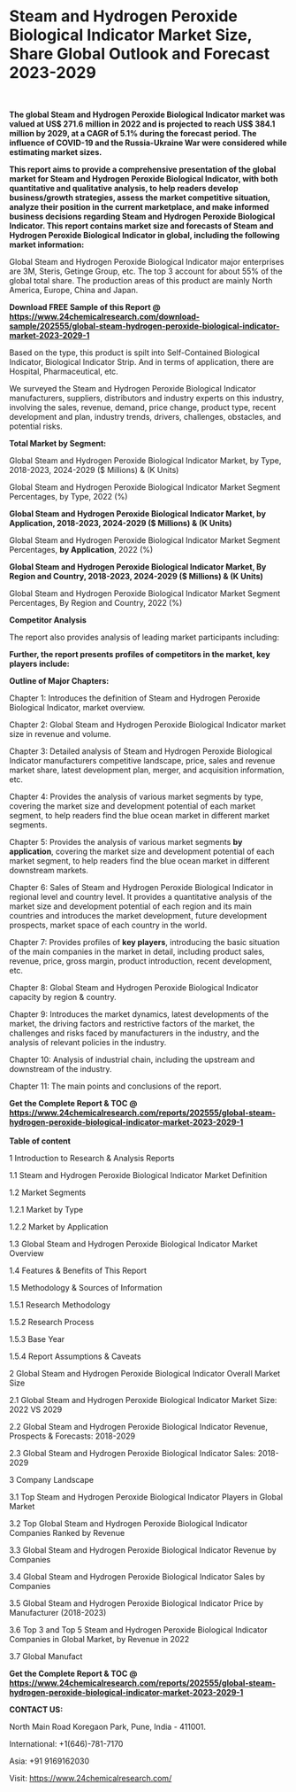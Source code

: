 <h1>Steam and Hydrogen Peroxide Biological Indicator Market Size, Share Global Outlook and Forecast 2023-2029</h1><br/><p><strong>The global Steam and Hydrogen Peroxide Biological Indicator market was valued at US$ 271.6 million in 2022 and is projected to reach US$ 384.1 million by 2029, at a <strong>CAGR</strong> of 5.1% during the forecast period. The influence of COVID-19 and the Russia-Ukraine War were considered while estimating market sizes.</strong></p><p><strong>This report aims to provide a comprehensive presentation of the global market for Steam and Hydrogen Peroxide Biological Indicator, with both quantitative and qualitative analysis, to help readers develop business/growth strategies, assess the market competitive situation, analyze their position in the current marketplace, and make informed business decisions regarding Steam and Hydrogen Peroxide Biological Indicator. This report contains market size and forecasts of Steam and Hydrogen Peroxide Biological Indicator in global, including the following market information:</strong></p><p>Global Steam and Hydrogen Peroxide Biological Indicator major enterprises are 3M, Steris, Getinge Group, etc. The top 3 account for about 55% of the global total share. The production areas of this product are mainly North America, Europe, China and Japan.</p><div><b>Download FREE Sample of this Report @ <a href="https://www.24chemicalresearch.com/download-sample/202555/global-steam-hydrogen-peroxide-biological-indicator-market-2023-2029-1">https://www.24chemicalresearch.com/download-sample/202555/global-steam-hydrogen-peroxide-biological-indicator-market-2023-2029-1</a></b></div><p>Based on the type, this product is spilt into Self-Contained Biological Indicator, Biological Indicator Strip. And in terms of application, there are Hospital, Pharmaceutical, etc.</p><p>We surveyed the Steam and Hydrogen Peroxide Biological Indicator manufacturers, suppliers, distributors and industry experts on this industry, involving the sales, revenue, demand, price change, product type, recent development and plan, industry trends, drivers, challenges, obstacles, and potential risks.</p><p><strong>Total Market by Segment:</strong></p><p>Global Steam and Hydrogen Peroxide Biological Indicator Market, by Type, 2018-2023, 2024-2029 ($ Millions) & (K Units)</p><p>Global Steam and Hydrogen Peroxide Biological Indicator Market Segment Percentages, by Type, 2022 (%)</p><p><strong>Global Steam and Hydrogen Peroxide Biological Indicator Market, <strong>by Application</strong>, 2018-2023, 2024-2029 ($ Millions) & (K Units)</strong></p><p>Global Steam and Hydrogen Peroxide Biological Indicator Market Segment Percentages, <strong>by Application</strong>, 2022 (%)</p><p><strong>Global Steam and Hydrogen Peroxide Biological Indicator Market, By Region and Country, 2018-2023, 2024-2029 ($ Millions) & (K Units)</strong></p><p>Global Steam and Hydrogen Peroxide Biological Indicator Market Segment Percentages, By Region and Country, 2022 (%)</p><p><strong>Competitor Analysis</strong></p><p>The report also provides analysis of leading market participants including:</p><p><strong>Further, the report presents profiles of competitors in the market, <strong>key players</strong> include:</strong></p><p><strong>Outline of Major Chapters:</strong></p><p>Chapter 1: Introduces the definition of Steam and Hydrogen Peroxide Biological Indicator, market overview.</p><p>Chapter 2: Global Steam and Hydrogen Peroxide Biological Indicator market size in revenue and volume.</p><p>Chapter 3: Detailed analysis of Steam and Hydrogen Peroxide Biological Indicator manufacturers competitive landscape, price, sales and revenue market share, latest development plan, merger, and acquisition information, etc.</p><p>Chapter 4: Provides the analysis of various market segments by type, covering the market size and development potential of each market segment, to help readers find the blue ocean market in different market segments.</p><p>Chapter 5: Provides the analysis of various market segments <strong>by application</strong>, covering the market size and development potential of each market segment, to help readers find the blue ocean market in different downstream markets.</p><p>Chapter 6: Sales of Steam and Hydrogen Peroxide Biological Indicator in regional level and country level. It provides a quantitative analysis of the market size and development potential of each region and its main countries and introduces the market development, future development prospects, market space of each country in the world.</p><p>Chapter 7: Provides profiles of <strong>key players</strong>, introducing the basic situation of the main companies in the market in detail, including product sales, revenue, price, gross margin, product introduction, recent development, etc.</p><p>Chapter 8: Global Steam and Hydrogen Peroxide Biological Indicator capacity by region & country.</p><p>Chapter 9: Introduces the market dynamics, latest developments of the market, the driving factors and restrictive factors of the market, the challenges and risks faced by manufacturers in the industry, and the analysis of relevant policies in the industry.</p><p>Chapter 10: Analysis of industrial chain, including the upstream and downstream of the industry.</p><p>Chapter 11: The main points and conclusions of the report.</p><div><b>Get the Complete Report & TOC @ <a href="https://www.24chemicalresearch.com/reports/202555/global-steam-hydrogen-peroxide-biological-indicator-market-2023-2029-1">https://www.24chemicalresearch.com/reports/202555/global-steam-hydrogen-peroxide-biological-indicator-market-2023-2029-1</a></b></div><br><b>Table of content</b><p>1 Introduction to Research & Analysis Reports<br />
 
  1.1 Steam and Hydrogen Peroxide Biological Indicator Market Definition<br />
 
  1.2 Market Segments<br />
 
  1.2.1 Market by Type<br />
 
  1.2.2 Market by Application<br />
 
  1.3 Global Steam and Hydrogen Peroxide Biological Indicator Market Overview<br />
 
  1.4 Features & Benefits of This Report<br />
 
  1.5 Methodology & Sources of Information<br />
 
  1.5.1 Research Methodology<br />
 
  1.5.2 Research Process<br />
 
  1.5.3 Base Year<br />
 
  1.5.4 Report Assumptions & Caveats<br />
 
 2 Global Steam and Hydrogen Peroxide Biological Indicator Overall Market Size<br />
 
  2.1 Global Steam and Hydrogen Peroxide Biological Indicator Market Size: 2022 VS 2029<br />
 
  2.2 Global Steam and Hydrogen Peroxide Biological Indicator Revenue, Prospects & Forecasts: 2018-2029<br />
 
  2.3 Global Steam and Hydrogen Peroxide Biological Indicator Sales: 2018-2029<br />
 
 3 Company Landscape<br />
 
  3.1 Top Steam and Hydrogen Peroxide Biological Indicator Players in Global Market<br />
 
  3.2 Top Global Steam and Hydrogen Peroxide Biological Indicator Companies Ranked by Revenue<br />
 
  3.3 Global Steam and Hydrogen Peroxide Biological Indicator Revenue by Companies<br />
 
  3.4 Global Steam and Hydrogen Peroxide Biological Indicator Sales by Companies<br />
 
  3.5 Global Steam and Hydrogen Peroxide Biological Indicator Price by Manufacturer (2018-2023)<br />
 
  3.6 Top 3 and Top 5 Steam and Hydrogen Peroxide Biological Indicator Companies in Global Market, by Revenue in 2022<br />
 
  3.7 Global Manufact<br><div><b>Get the Complete Report & TOC @ <a href="https://www.24chemicalresearch.com/reports/202555/global-steam-hydrogen-peroxide-biological-indicator-market-2023-2029-1">https://www.24chemicalresearch.com/reports/202555/global-steam-hydrogen-peroxide-biological-indicator-market-2023-2029-1</a></b></div></p>
 
 <b>CONTACT US:</b><br>
 
 North Main Road Koregaon Park, Pune, India - 411001.<br/>
 
 International: +1(646)-781-7170<br/>
 
 Asia: +91 9169162030<br/>
 
 Visit: <a href="https://www.24chemicalresearch.com/">https://www.24chemicalresearch.com/</a>
 
 <br>